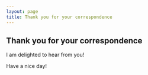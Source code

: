 ```yaml
---
layout: page
title: Thank you for your correspondence
---
```

## Thank you for your correspondence
I am delighted to hear from you!

Have a nice day!
